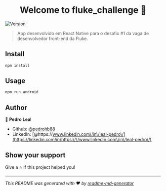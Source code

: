 <h1 align="center">Welcome to fluke_challenge 👋</h1>
<p>
  <img alt="Version" src="https://img.shields.io/badge/version-0.0.1-blue.svg?cacheSeconds=2592000" />
</p>

> App desenvolvido em React Native para o desafio #1 da vaga de desenvolvedor front-end da Fluke.

## Install

```sh
npm install
```

## Usage

```sh
npm run android
```

## Author

👤 **Pedro Leal**

* Github: [@pedrohb88](https://github.com/pedrohb88)
* LinkedIn: [@https:\/\/www.linkedin.com\/in\/leal-pedro\/](https://linkedin.com/in/https:\/\/www.linkedin.com\/in\/leal-pedro\/)

## Show your support

Give a ⭐️ if this project helped you!

***
_This README was generated with ❤️ by [readme-md-generator](https://github.com/kefranabg/readme-md-generator)_